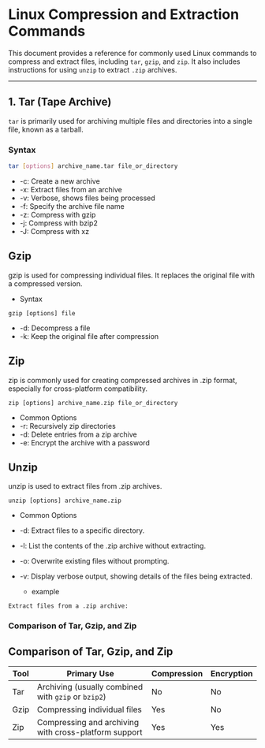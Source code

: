 # Linux Compression and Extraction Commands

This document provides a reference for commonly used Linux commands to compress and extract files, including `tar`, `gzip`, and `zip`. It also includes instructions for using `unzip` to extract `.zip` archives.

---

## 1. **Tar** (Tape Archive)

`tar` is primarily used for archiving multiple files and directories into a single file, known as a tarball.

### Syntax
```bash
tar [options] archive_name.tar file_or_directory
```
- -c: Create a new archive 
- -x: Extract files from an archive
- -v: Verbose, shows files being processed
- -f: Specify the archive file name
- -z: Compress with gzip
- -j: Compress with bzip2
- -J: Compress with xz


## Gzip
gzip is used for compressing individual files. It replaces the original file with a compressed version.

- Syntax
```
gzip [options] file
```
- -d: Decompress a file
- -k: Keep the original file after compression

## Zip
zip is commonly used for creating compressed archives in .zip format, especially for cross-platform compatibility.
```
zip [options] archive_name.zip file_or_directory

```
   - Common Options
- -r: Recursively zip directories
- -d: Delete entries from a zip archive
- -e: Encrypt the archive with a password

## Unzip
unzip is used to extract files from .zip archives.

```
unzip [options] archive_name.zip
```
   - Common Options
- -d: Extract files to a specific directory.
- -l: List the contents of the .zip archive without extracting.
- -o: Overwrite existing files without prompting.
- -v: Display verbose output, showing details of the files being extracted.   

   - example
 ```
 Extract files from a .zip archive:
 ```

 ### Comparison of Tar, Gzip, and Zip
 ## Comparison of Tar, Gzip, and Zip

| Tool | Primary Use                                            | Compression | Encryption |
|------|--------------------------------------------------------|-------------|------------|
| Tar  | Archiving (usually combined with `gzip` or `bzip2`)    | No          | No         |
| Gzip | Compressing individual files                           | Yes         | No         |
| Zip  | Compressing and archiving with cross-platform support  | Yes         | Yes        |
  



